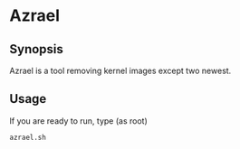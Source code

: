 # Azrael

## Synopsis

Azrael is a tool removing kernel images except two newest.

## Usage

If you are ready to run, type (as root)
```
azrael.sh
```